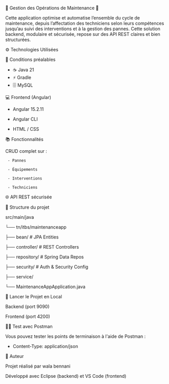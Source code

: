 🔧 Gestion des Opérations de Maintenance 🔧

Cette application optimise et automatise l’ensemble du cycle de maintenance, depuis l’affectation des techniciens selon leurs compétences jusqu’au suivi des interventions et à la gestion des pannes. Cette solution backend, modulaire et sécurisée, repose sur des API REST claires et bien structurées.

⚙️ Technologies Utilisées

🧰 Conditions préalables
- ☕ Java 21
- ⚡ Gradle
- 🗄️ MySQL
  
💻 Frontend (Angular)

  - Angular 15.2.11
    
  - Angular CLI
    
  - HTML / CSS
    
📚 Fonctionnalités

   CRUD complet sur :
   
     - Pannes
     
     - Équipements
     
     - Interventions
     
     - Techniciens

🌐 API REST sécurisée



  
📁 Structure du projet

src/main/java

└── tn/itbs/maintenanceapp

├── bean/               # JPA Entities

├── controller/         # REST Controllers

├── repository/         # Spring Data Repos

├── security/           # Auth & Security Config

├── service/           

└── MaintenanceAppApplication.java

🚀 Lancer le Projet en Local

  Backend (port 9090)

  Frontend (port 4200)

👨‍💻 Test avec Postman

Vous pouvez tester les points de terminaison à l'aide de Postman :

 - Content-Type: application/json
  
📝 Auteur

Projet réalisé par wala bennani

Développé avec Eclipse (backend) et VS Code (frontend)
